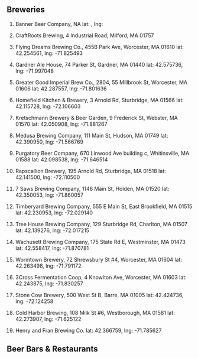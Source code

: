 ## Breweries

1. Banner Beer Company, NA
lat: ,
lng: 
2. CraftRoots Brewing, 4 Industrial Road, Milford, MA 01757

3. Flying Dreams Brewing Co., 455B Park Ave, Worcester, MA 01610
lat: 42.254561,
lng: -71.825493
4. Gardner Ale House, 74 Parker St, Gardner, MA 01440
lat: 42.575736,
lng: -71.997048
5. Greater Good Imperial Brew Co., 2804, 55 Millbrook St, Worcester, MA 01606
lat: 42.287557,
lng: -71.801636
6. Homefield Kitchen & Brewery, 3 Arnold Rd, Sturbridge, MA 01566
lat: 42.115728,
lng: -72.106603
7. Kretschmann Brewery & Beer Garden, 9 Frederick St, Webster, MA 01570
lat: 42.050908,
lng: -71.881267
8. Medusa Brewing Company, 111 Main St, Hudson, MA 01749
lat: 42.390950,
lng: -71.566769
9. Purgatory Beer Company, 670 Linwood Ave building c, Whitinsville, MA 01588
lat: 42.098538,
lng: -71.646514
10. Rapscallion Brewery, 195 Arnold Rd, Sturbridge, MA 01518
lat: 42.141500,
lng: -72.110500
11. 7 Saws Brewing Company, 1148 Main St, Holden, MA 01520
lat: 42.350053,
lng: -71.860057
12. Timberyard Brewing Company, 555 E Main St, East Brookfield, MA 01515
lat: 42.230953,
lng: -72.029140
13. Tree House Brewing Company, 129 Sturbridge Rd, Charlton, MA 01507
lat: 42.139276,
lng: -72.017215
14. Wachusett Brewing Company, 175 State Rd E, Westminster, MA 01473
lat: 42.558417,
lng: -71.870781
15. Wormtown Brewery, 72 Shrewsbury St #4, Worcester, MA 01604
lat: 42.263498,
lng: -71.791172
16. 3Cross Fermentation Coop, 4 Knowlton Ave, Worcester, MA 01603
lat: 42.243875,
lng: -71.830257
17. Stone Cow Brewery, 500 West St B, Barre, MA 01005
lat: 42.424736,
lng: -72.124258
18. Cold Harbor Brewing, 108 Milk St #6, Westborough, MA 01581
lat: 42.273907,
lng: -71.625122
19. Henry and Fran Brewing Co.
lat: 42.366759,
lng: -71.785627


## Beer Bars & Restaurants